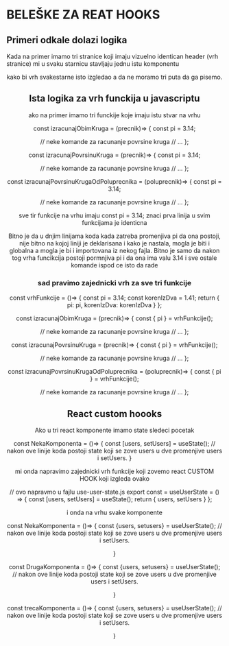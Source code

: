 # BELEŠKE ZA REAT HOOKS

## Primeri odkale dolazi logika
Kada na primer imamo tri stranice koji imaju vizuelno identican header (vrh stranice)
mi u svaku starnicu stavljaju jednu istu komponentu <Header/> kako bi vrh svakestarne isto izgledao a da ne moramo tri puta da ga pisemo.


## Ista logika za vrh funckija u javascriptu

ako na primer imamo tri funckije koje imaju istu stvar na vrhu

const izracunajObimKruga = (precnik)=> {
  const pi = 3.14;

  // neke komande za racunanje povrsine kruga
  // ...
};

const izracunajPovrsinuKruga = (precnik)=> {
  const pi = 3.14;

  // neke komande za racunanje povrsine kruga
  // ...
};


const izracunajPovrsinuKrugaOdPoluprecnika = (poluprecnik)=> {
  const pi = 3.14;

  // neke komande za racunanje povrsine kruga
  // ...
};


sve tir funkcije na vrhu imaju const pi = 3.14;
znaci prva linija u svim funkcijama je identicna

Bitno je da u dnjim linijama koda kada zatreba promenjiva pi da ona postoji, nije bitno na kojoj liniji je deklarisana i kako je nastala, mogla je biti i globalna a mogla je bi i importovana iz nekog fajla.
Bitno je samo da nakon tog vrha funcikcija postoji pormnjiva pi i da ona ima valu 3.14 i sve ostale komande ispod ce isto da rade

### sad pravimo zajednicki vrh za sve tri funkcije

const vrhFunkcije = ()=> {
  const pi = 3.14;
  const korenIzDva = 1.41;
  return {
    pi: pi,
    korenIzDva: korenIzDva
  }
};

const izracunajObimKruga = (precnik)=> {
  const {
    pi
  } = vrhFunkcije();

  // neke komande za racunanje povrsine kruga
  // ...
};

const izracunajPovrsinuKruga = (precnik)=> {
  const {
    pi
  } = vrhFunkcije();

  // neke komande za racunanje povrsine kruga
  // ...
};


const izracunajPovrsinuKrugaOdPoluprecnika = (poluprecnik)=> {
  const {
    pi
  } = vrhFunkcije();

  // neke komande za racunanje povrsine kruga
  // ...
};


## React custom hoooks

Ako u tri react komponente imamo state sledeci pocetak

const NekaKomponenta = ()=> {
  const [users, setUsers] = useState();
  // nakon ove linije koda postoji state koji se zove users u dve promenjive users i setUsers.
}

mi onda napravimo zajednicki vrh funkcije koji zovemo react CUSTOM HOOK koji izgleda ovako

// ovo napravmo u fajlu use-user-state.js
export const = useUserState = () => {
  const [users, setUsers] = useState();
  return {
    users, 
    setUsers
  }
};

i onda na vrhu svake komponente


const NekaKomponenta = ()=> {
  const {users, setusers} = useUserState();
  // nakon ove linije koda postoji state koji se zove users u dve promenjive users i setUsers.

}

const DrugaKomponenta = ()=> {
  const {users, setusers} = useUserState();
  // nakon ove linije koda postoji state koji se zove users u dve promenjive users i setUsers.

}

const trecaKomponenta = ()=> {
  const {users, setusers} = useUserState();
  // nakon ove linije koda postoji state koji se zove users u dve promenjive users i setUsers.

}





